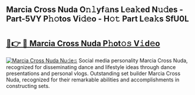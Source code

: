 ## Marcia Cross Nuda O𝚗𝚕yf𝚊ns L𝚎a𝚔ed N𝚞𝚍es - Part-5VY P𝚑𝚘tos Vi𝚍𝚎o - H𝚘𝚝 Part L𝚎a𝚔s SfU0L

# <h2><a href="http://kfcl7x.oniu.top/?m=Marcia+Cross+Nuda">🔗👉 🔴 Marcia Cross Nuda P𝚑ot𝚘𝚜 V𝚒d𝚎o</a></h2>

[![Marcia Cross Nuda Nu𝚍e𝚜](https://i.imgur.com/0qMVB7G.gif)](http://kfcl7x.oniu.top/?m=Marcia+Cross+Nuda)
Social media personality Marcia Cross Nuda, recognized for disseminating dance and lifestyle ideas through dance presentations and personal vlogs. Outstanding set builder Marcia Cross Nuda, recognized for their remarkable abilities and accomplishments in constructing sets.  
